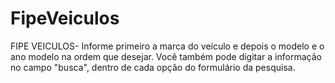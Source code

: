 # FipeVeiculos
FIPE VEICULOS- Informe primeiro a marca do veículo e depois o modelo e o ano modelo na ordem que desejar. Você também pode digitar a informação no campo "busca", dentro de cada opção do formulário da pesquisa.
